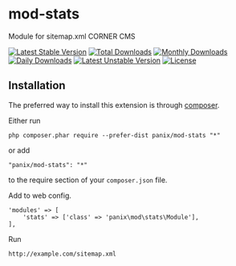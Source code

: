 mod-stats
===========
Module for sitemap.xml CORNER CMS

[![Latest Stable Version](https://poser.pugx.org/panix/mod-stats/v/stable)](https://packagist.org/packages/panix/mod-stats) [![Total Downloads](https://poser.pugx.org/panix/mod-stats/downloads)](https://packagist.org/packages/panix/mod-stats) [![Monthly Downloads](https://poser.pugx.org/panix/mod-stats/d/monthly)](https://packagist.org/packages/panix/mod-stats) [![Daily Downloads](https://poser.pugx.org/panix/mod-stats/d/daily)](https://packagist.org/packages/panix/mod-stats) [![Latest Unstable Version](https://poser.pugx.org/panix/mod-stats/v/unstable)](https://packagist.org/packages/panix/mod-stats) [![License](https://poser.pugx.org/panix/mod-stats/license)](https://packagist.org/packages/panix/mod-stats)


Installation
------------

The preferred way to install this extension is through [composer](http://getcomposer.org/download/).

Either run

```
php composer.phar require --prefer-dist panix/mod-stats "*"
```

or add

```
"panix/mod-stats": "*"
```

to the require section of your `composer.json` file.

Add to web config.
```
'modules' => [
    'stats' => ['class' => 'panix\mod\stats\Module'],
],
```

Run
```
http://example.com/sitemap.xml
```